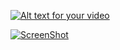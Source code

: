 
[![Alt text for your video](http://img.youtube.com/vi/MOh-slCVjvc/0.jpg)](https://www.youtube.com/watch?v=MOh-slCVjvc)


[![ScreenShot](/upload/ask/29/W/WebMole_Youtube_Video.png)](http://youtu.be/vt5fpE0bzSY)
